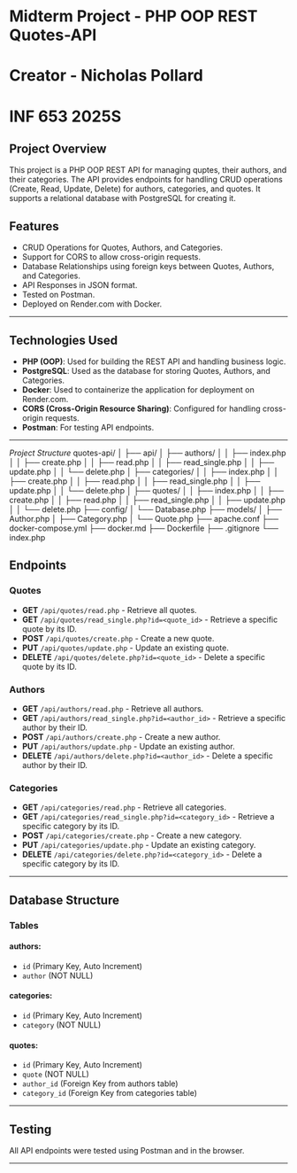 # Midterm Project - PHP OOP REST Quotes-API
# Creator - Nicholas Pollard
# INF 653 2025S

## Project Overview

This project is a PHP OOP REST API for managing quptes, their authors, and their categories. The API provides endpoints for handling CRUD operations (Create, Read, Update, Delete) for authors, categories, and quotes. It supports a relational database with PostgreSQL for creating it.

## Features
- CRUD Operations for Quotes, Authors, and Categories.
- Support for CORS to allow cross-origin requests.
- Database Relationships using foreign keys between Quotes, Authors, and Categories.
- API Responses in JSON format.
- Tested on Postman.
- Deployed on Render.com with Docker.

---

## Technologies Used

- **PHP (OOP)**: Used for building the REST API and handling business logic.
- **PostgreSQL**: Used as the database for storing Quotes, Authors, and Categories.
- **Docker**: Used to containerize the application for deployment on Render.com.
- **CORS (Cross-Origin Resource Sharing)**: Configured for handling cross-origin requests.
- **Postman**: For testing API endpoints.

---

*Project Structure*
quotes-api/
│
├── api/
│   ├── authors/
│   │   ├── index.php
│   │   ├── create.php
│   │   ├── read.php
│   │   ├── read_single.php
│   │   ├── update.php
│   │   └── delete.php
│   ├── categories/
│   │   ├── index.php
│   │   ├── create.php
│   │   ├── read.php
│   │   ├── read_single.php
│   │   ├── update.php
│   │   └── delete.php
│   ├── quotes/
│   │   ├── index.php
│   │   ├── create.php
│   │   ├── read.php
│   │   ├── read_single.php
│   │   ├── update.php
│   │   └── delete.php
├── config/
│   └── Database.php
├── models/
│   ├── Author.php
│   ├── Category.php
│   └── Quote.php
├── apache.conf
├── docker-compose.yml
├── docker.md
├── Dockerfile
├── .gitignore
└── index.php

## Endpoints

### Quotes
- **GET** `/api/quotes/read.php` - Retrieve all quotes.
- **GET** `/api/quotes/read_single.php?id=<quote_id>` - Retrieve a specific quote by its ID.
- **POST** `/api/quotes/create.php` - Create a new quote.
- **PUT** `/api/quotes/update.php` - Update an existing quote.
- **DELETE** `/api/quotes/delete.php?id=<quote_id>` - Delete a specific quote by its ID.

### Authors
- **GET** `/api/authors/read.php` - Retrieve all authors.
- **GET** `/api/authors/read_single.php?id=<author_id>` - Retrieve a specific author by their ID.
- **POST** `/api/authors/create.php` - Create a new author.
- **PUT** `/api/authors/update.php` - Update an existing author.
- **DELETE** `/api/authors/delete.php?id=<author_id>` - Delete a specific author by their ID.

### Categories
- **GET** `/api/categories/read.php` - Retrieve all categories.
- **GET** `/api/categories/read_single.php?id=<category_id>` - Retrieve a specific category by its ID.
- **POST** `/api/categories/create.php` - Create a new category.
- **PUT** `/api/categories/update.php` - Update an existing category.
- **DELETE** `/api/categories/delete.php?id=<category_id>` - Delete a specific category by its ID.

---

## Database Structure
### Tables
#### authors:
- `id` (Primary Key, Auto Increment)
- `author` (NOT NULL)

#### categories:
- `id` (Primary Key, Auto Increment)
- `category` (NOT NULL)

#### quotes:
- `id` (Primary Key, Auto Increment)
- `quote` (NOT NULL)
- `author_id` (Foreign Key from authors table)
- `category_id` (Foreign Key from categories table)

---

## Testing
All API endpoints were tested using Postman and in the browser.

---


